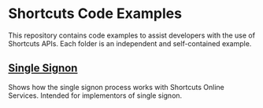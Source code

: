 # Shortcuts Code Examples

This repository contains code examples to assist
developers with the use of Shortcuts APIs. Each 
folder is an independent and self-contained example.

## [Single Signon](single-signon/)

Shows how the single signon process works with Shortcuts 
Online Services. Intended for implementors of single signon.

